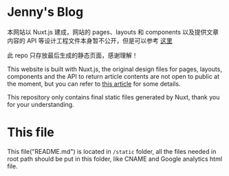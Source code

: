 # Jenny's Blog

本网站以 Nuxt.js 建成，网站的 pages、layouts 和 components 以及提供文章内容的 API 等设计工程文件本身暂不公开，但是可以参考 [这里](https://www.houzhenni.com/blog/nuxt-blog-static-website) 

此 repo 只存放最后生成的静态页面，感谢理解！

This website is built with Nuxt.js, the original design files for pages, layouts, components and the API to return article contents are not open to public at the moment, but you can refer to [this article](https://www.houzhenni.com/blog/nuxt-blog-static-website-en) for some details.

This repository only contains final static files generated by Nuxt, thank you for your understanding.

# This file

This file("README.md") is located in ```/static``` folder, all the files needed in root path should be put in this folder, like CNAME and Google analytics html file.
